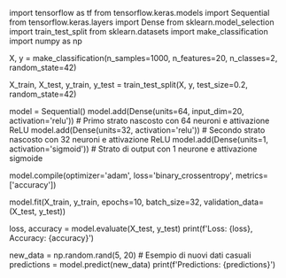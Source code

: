 import tensorflow as tf
from tensorflow.keras.models import Sequential
from tensorflow.keras.layers import Dense
from sklearn.model_selection import train_test_split
from sklearn.datasets import make_classification
import numpy as np

X, y = make_classification(n_samples=1000, n_features=20, n_classes=2, random_state=42)

X_train, X_test, y_train, y_test = train_test_split(X, y, test_size=0.2, random_state=42)

model = Sequential()
model.add(Dense(units=64, input_dim=20, activation='relu'))  # Primo strato nascosto con 64 neuroni e attivazione ReLU
model.add(Dense(units=32, activation='relu'))  # Secondo strato nascosto con 32 neuroni e attivazione ReLU
model.add(Dense(units=1, activation='sigmoid'))  # Strato di output con 1 neurone e attivazione sigmoide

model.compile(optimizer='adam', loss='binary_crossentropy', metrics=['accuracy'])

model.fit(X_train, y_train, epochs=10, batch_size=32, validation_data=(X_test, y_test))

loss, accuracy = model.evaluate(X_test, y_test)
print(f'Loss: {loss}, Accuracy: {accuracy}')

new_data = np.random.rand(5, 20)  # Esempio di nuovi dati casuali
predictions = model.predict(new_data)
print(f'Predictions: {predictions}')

